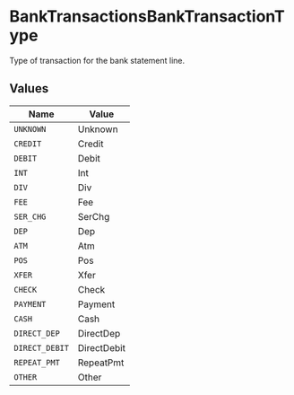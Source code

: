 # BankTransactionsBankTransactionType

Type of transaction for the bank statement line.


## Values

| Name           | Value          |
| -------------- | -------------- |
| `UNKNOWN`      | Unknown        |
| `CREDIT`       | Credit         |
| `DEBIT`        | Debit          |
| `INT`          | Int            |
| `DIV`          | Div            |
| `FEE`          | Fee            |
| `SER_CHG`      | SerChg         |
| `DEP`          | Dep            |
| `ATM`          | Atm            |
| `POS`          | Pos            |
| `XFER`         | Xfer           |
| `CHECK`        | Check          |
| `PAYMENT`      | Payment        |
| `CASH`         | Cash           |
| `DIRECT_DEP`   | DirectDep      |
| `DIRECT_DEBIT` | DirectDebit    |
| `REPEAT_PMT`   | RepeatPmt      |
| `OTHER`        | Other          |